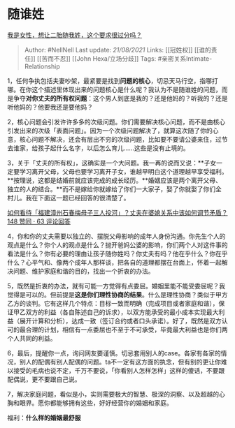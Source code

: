 # 随谁姓
[我是女性，想让二胎随我姓，这个要求很过分吗？](https://www.zhihu.com/question/329028307/answer/718976408)

> Author: #NellNell 
Last update: *21/08/2021* 
Links: [[冠姓权]] [[谁的责任]] [[苦而不忍]] [[John Hexa/立场分歧]]
Tags: #亲密关系Intimate-Relationship 


1，任何争执包括夫妻吵架，最紧要是找到**问题的核心**，切忌天马行空，指哪打哪。在你这个描述里体现出来的问题核心是什么呢？我认为不是随谁姓的问题，而是争夺**对你丈夫的所有权问题**：这个男人到底是我的？还是他妈的？听我的？还是听他妈的？他要我还是要他妈？

2，核心问题会引发许许多多的次级问题。你们需要解决核心问题，而不是由核心引发出来的次级「表面问题」。因为一个次级问题解决了，就算这次随了你的心意，核心问题不解决，还会有层出不穷的次级问题，比如要不要请公婆来住，过节去谁家，给孩子起什么名字，以后怎么育儿……这些是没有止境的。

3，关于「丈夫的所有权」，这确实是一个大问题。我一再的说而又说：**子女一定要学习离开父母，父母也要学习离开子女，谁越早明白这个道理越早享受福利。**按理说，这都是结婚前就应该完成的成长经历。**婚姻应该是两个离开父母、独立的人的结合。**而不是嫁给你就嫁给了你们一大家子，娶了你就娶了你们全村儿。我在下面这一题已经回答的很清楚了。

[如何看待「福建漳州石春梅母子三人投河」？丈夫在婆媳关系中该如何调节矛盾？148 赞同 · 63 评论回答](https://www.zhihu.com/question/322515608/answer/671778099)

4，你和你的丈夫需要以独立的、摆脱父母影响的成年人身份沟通。你先生个人的观点是什么？你个人的观点是什么？抛开爸妈公婆的影响，你们两个人对这件事的看法是什么？你有必要的理由让孩子随你姓吗？你丈夫有吗？他在乎什么？你在乎什么？心平气和、像两个成年人那样谈，把各自的道理都摆在台面上，怀着一起解决问题、维护家庭和谐的目的，找出一个折衷的办法。

5，既然是折衷的办法，就有可能一方觉得有点委屈。婚姻里能不能受委屈呢？我觉得是可以的。但前提是**这是你们理性协商的结果**。什么是理性协商？类似于甲方乙方的谈判。它有这样几个特点：目标一致而明确（完成项目或者家庭和谐），保证甲乙双方的利益（各自陈述自己的诉求），以双方能承受的最小成本实现最大利益（展开计算和分析），达成一致（签订合约或者口头承诺）。好了，既然是双方认可的最合理的计划，相信有一点委屈也不至于不可承受，毕竟最大利益也是你们两个人共同的利益。

6，最后，提醒你一点，询问网友要谨慎。切忌套用别人的case。各家有各家的情况，别人的配偶有别人配偶的问题。ta不一定有这方面的执念，但有别的更让你难以接受的毛病也说不定，千万不要说，「你看别人怎样怎样」这样的傻话，不要跟配偶说，更不要跟自己说。

7，解决家庭问题，看似是小，实则需要极大的智慧、极深的洞察、以及超越的心胸和眼界。愿你都能够拥有这些，好好经营你的婚姻和家庭。

福利：**什么样的婚姻最舒服**

[](https://www.zhihu.com/question/316445888/answer/716885752)